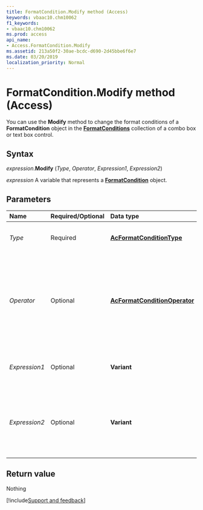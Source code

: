 ```yaml
---
title: FormatCondition.Modify method (Access)
keywords: vbaac10.chm10062
f1_keywords:
- vbaac10.chm10062
ms.prod: access
api_name:
- Access.FormatCondition.Modify
ms.assetid: 213a50f2-30ae-bcdc-d690-2d45bbe6f6e7
ms.date: 03/20/2019
localization_priority: Normal
---
```



# FormatCondition.Modify method (Access)

You can use the **Modify** method to change the format conditions of a **FormatCondition** object in the **[FormatConditions](Access.FormatConditions.md)** collection of a combo box or text box control.


## Syntax

_expression_.**Modify** (_Type_, _Operator_, _Expression1_, _Expression2_)

_expression_ A variable that represents a **[FormatCondition](Access.FormatCondition.md)** object.


## Parameters

|Name|Required/Optional|Data type|Description|
|:-----|:-----|:-----|:-----|
| _Type_|Required|**[AcFormatConditionType](Access.AcFormatConditionType.md)**|An **AcFormatConditionType** constant that specifies the type of condition to be modified.|
| _Operator_|Optional|**[AcFormatConditionOperator](access.acformatconditionoperator.md)**|An **AcFormatConditionOperator** constant that specifies the type of operator to be used.<br/><br/>**NOTE**: If the type argument is **acExpression**, the operator argument is ignored. If you leave this argument blank, the default constant (**acBetween**) is assumed. |
| _Expression1_|Optional|**Variant**|A value or expression associated with the first part of the conditional format. Can be a constant value or a string value.|
| _Expression2_|Optional|**Variant**|A value or expression associated with the second part of the conditional format when the operator argument is **acBetween** or **acNotBetween** (otherwise, this argument is ignored). Can be a constant value or a string value.|

## Return value

Nothing



[!include[Support and feedback](~/includes/feedback-boilerplate.md)]